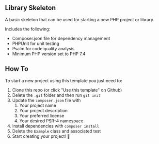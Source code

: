 ## Library Skeleton

A basic skeleton that can be used for starting a new PHP project or library.

Includes the following:

- Composer.json file for dependency management
- PHPUnit for unit testing
- Psalm for code quality analysis
- Minimum PHP version set to PHP 7.4

## How To

To start a new project using this template you just need to:

1. Clone this repo (or click "Use this template" on Github)
2. Delete the `.git` folder and then run `git init`
3. Update the `composer.json` file with
    1. Your project name
    2. Your project description
    3. Your preferred license
    4. Your desired PSR-4 namespace
4. Install dependencies with `composer install`
5. Delete the `Example` class and associated test
6. Start creating your project! 🎉
